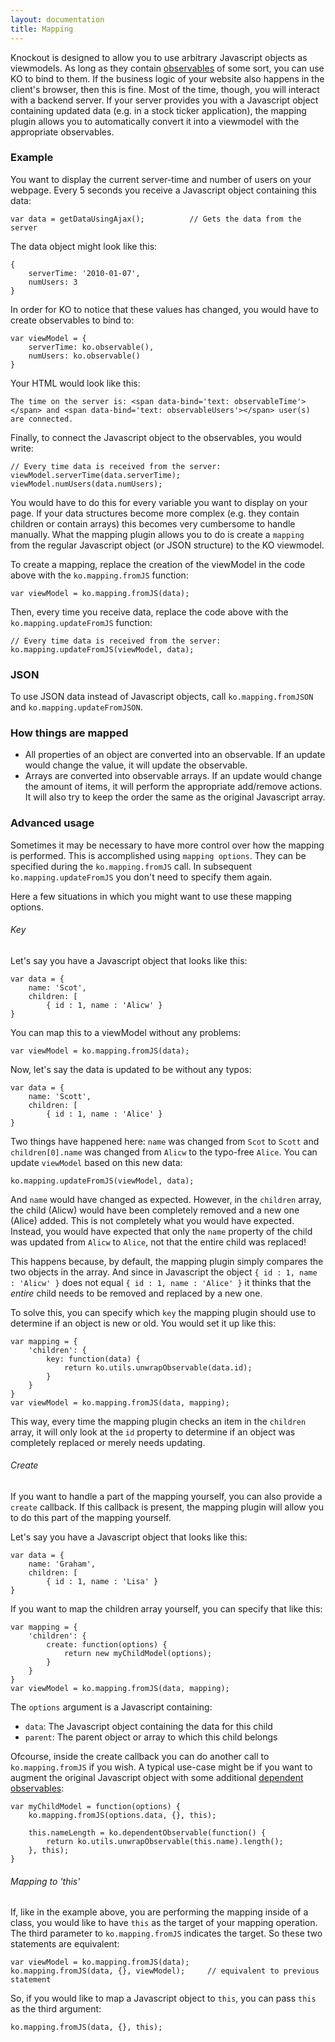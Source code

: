 ```yaml
---
layout: documentation
title: Mapping
---
```


Knockout is designed to allow you to use arbitrary Javascript objects as viewmodels. As long as they contain [observables](observables.html) of some sort, you can use KO to bind to them. If the business logic of your website also happens in the client's browser, then this is fine. Most of the time, though, you will interact with a backend server. If your server provides you with a Javascript object containing updated data (e.g. in a stock ticker application), the mapping plugin allows you to automatically convert it into a viewmodel with the appropriate observables.

### Example

You want to display the current server-time and number of users on your webpage. Every 5 seconds you receive a Javascript object containing this data:

	var data = getDataUsingAjax();			// Gets the data from the server
	
The data object might look like this:

	{
		serverTime: '2010-01-07',
		numUsers: 3
	}
	
In order for KO to notice that these values has changed, you would have to create observables to bind to:

	var viewModel = {
		serverTime: ko.observable(),
		numUsers: ko.observable()
	}
	
Your HTML would look like this:

	The time on the server is: <span data-bind='text: observableTime'></span> and <span data-bind='text: observableUsers'></span> user(s) are connected.
	
Finally, to connect the Javascript object to the observables, you would write:

	// Every time data is received from the server:
	viewModel.serverTime(data.serverTime);
	viewModel.numUsers(data.numUsers);
	
You would have to do this for every variable you want to display on your page. If your data structures become more complex (e.g. they contain children or contain arrays) this becomes very cumbersome to handle manually. What the mapping plugin allows you to do is create a `mapping` from the regular Javascript object (or JSON structure) to the KO viewmodel.

To create a mapping, replace the creation of the viewModel in the code above with the `ko.mapping.fromJS` function:

	var viewModel = ko.mapping.fromJS(data);
	
Then, every time you receive data, replace the code above with the `ko.mapping.updateFromJS` function:

	// Every time data is received from the server:
	ko.mapping.updateFromJS(viewModel, data);

### JSON

To use JSON data instead of Javascript objects, call `ko.mapping.fromJSON` and `ko.mapping.updateFromJSON`.

### How things are mapped

 * All properties of an object are converted into an observable. If an update would change the value, it will update the observable.
 * Arrays are converted into observable arrays. If an update would change the amount of items, it will perform the appropriate add/remove actions. It will also try to keep the order the same as the original Javascript array.
 
### Advanced usage

Sometimes it may be necessary to have more control over how the mapping is performed. This is accomplished using `mapping options`. They can be specified during the `ko.mapping.fromJS` call. In subsequent `ko.mapping.updateFromJS` you don't need to specify them again.

Here a few situations in which you might want to use these mapping options.

###### Key

Let's say you have a Javascript object that looks like this:

	var data = {
		name: 'Scot',
		children: [
			{ id : 1, name : 'Alicw' }
	}

You can map this to a viewModel without any problems:

	var viewModel = ko.mapping.fromJS(data);
	
Now, let's say the data is updated to be without any typos:

	var data = {
		name: 'Scott',
		children: [
			{ id : 1, name : 'Alice' }
	}
	
Two things have happened here: `name` was changed from `Scot` to `Scott` and `children[0].name` was changed from `Alicw` to the typo-free `Alice`. You can update `viewModel` based on this new data:

	ko.mapping.updateFromJS(viewModel, data);

And `name` would have changed as expected. However, in the `children` array, the child (Alicw) would have been completely removed and a new one (Alice) added. This is not completely what you would have expected. Instead, you would have expected that only the `name` property of the child was updated from `Alicw` to `Alice`, not that the entire child was replaced!

This happens because, by default, the mapping plugin simply compares the two objects in the array. And since in Javascript the object `{ id : 1, name : 'Alicw' }` does not equal `{ id : 1, name : 'Alice' }` it thinks that the *entire* child needs to be removed and replaced by a new one.

To solve this, you can specify which `key` the mapping plugin should use to determine if an object is new or old. You would set it up like this:

	var mapping = {
		'children': {
			key: function(data) {
				return ko.utils.unwrapObservable(data.id);
			}
		}
	}
	var viewModel = ko.mapping.fromJS(data, mapping);

This way, every time the mapping plugin checks an item in the `children` array, it will only look at the `id` property to determine if an object was completely replaced or merely needs updating.
	
###### Create

If you want to handle a part of the mapping yourself, you can also provide a `create` callback. If this callback is present, the mapping plugin will allow you to do this part of the mapping yourself.

Let's say you have a Javascript object that looks like this:

	var data = {
		name: 'Graham',
		children: [
			{ id : 1, name : 'Lisa' }
	}

If you want to map the children array yourself, you can specify that like this:

	var mapping = {
		'children': {
			create: function(options) {
				return new myChildModel(options);
			}
		}
	}
	var viewModel = ko.mapping.fromJS(data, mapping);

The `options` argument is a Javascript containing:
 * `data`: The Javascript object containing the data for this child
 * `parent`: The parent object or array to which this child belongs
 
Ofcourse, inside the create callback you can do another call to `ko.mapping.fromJS` if you wish. A typical use-case might be if you want to augment the original Javascript object with some additional [dependent observables](observables.html):

	var myChildModel = function(options) {
		ko.mapping.fromJS(options.data, {}, this);
		
		this.nameLength = ko.dependentObservable(function() {
			return ko.utils.unwrapObservable(this.name).length();
		}, this);
	}

###### Mapping to 'this'

If, like in the example above, you are performing the mapping inside of a class, you would like to have `this` as the target of your mapping operation. The third parameter to `ko.mapping.fromJS` indicates the target. So these two statements are equivalent:

	var viewModel = ko.mapping.fromJS(data);
	ko.mapping.fromJS(data, {}, viewModel);		// equivalent to previous statement

So, if you would like to map a Javascript object to `this`, you can pass `this` as the third argument:

	ko.mapping.fromJS(data, {}, this);

